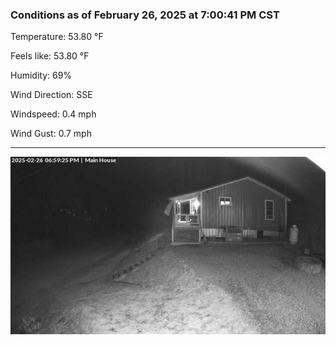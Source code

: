 ### Conditions as of February 26, 2025 at 7:00:41 PM CST 

Temperature: 53.80 &deg;F

Feels like: 53.80 &deg;F

Humidity: 69%

Wind Direction: SSE

Windspeed: 0.4 mph

Wind Gust: 0.7 mph

---

<img src="./images/latest.jpeg"/>

